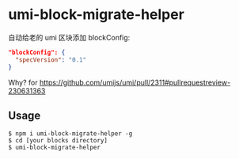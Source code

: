 # umi-block-migrate-helper

自动给老的 umi 区块添加 blockConfig:

```json
"blockConfig": {
  "specVersion": "0.1"
}
```

Why? for https://github.com/umijs/umi/pull/2311#pullrequestreview-230631363

## Usage

```shell
$ npm i umi-block-migrate-helper -g
$ cd [your blocks directory]
$ umi-block-migrate-helper
```
